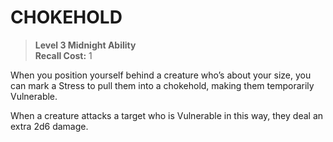 ﻿# CHOKEHOLD

> **Level 3 Midnight Ability**  
> **Recall Cost:** 1

When you position yourself behind a creature who’s about your size, you can mark a Stress to pull them into a chokehold, making them temporarily Vulnerable.

When a creature attacks a target who is Vulnerable in this way, they deal an extra 2d6 damage.
